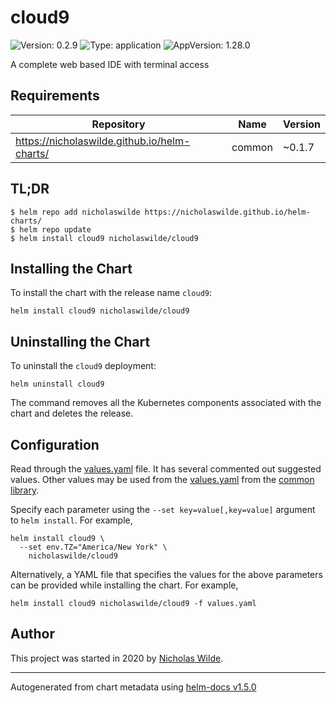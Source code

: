 # cloud9

![Version: 0.2.9](https://img.shields.io/badge/Version-0.2.9-informational?style=flat-square) ![Type: application](https://img.shields.io/badge/Type-application-informational?style=flat-square) ![AppVersion: 1.28.0](https://img.shields.io/badge/AppVersion-1.28.0-informational?style=flat-square)

A complete web based IDE with terminal access

## Requirements

| Repository | Name | Version |
|------------|------|---------|
| https://nicholaswilde.github.io/helm-charts/ | common | ~0.1.7 |

## TL;DR
```console
$ helm repo add nicholaswilde https://nicholaswilde.github.io/helm-charts/
$ helm repo update
$ helm install cloud9 nicholaswilde/cloud9
```

## Installing the Chart
To install the chart with the release name `cloud9`:
```console
helm install cloud9 nicholaswilde/cloud9
```

## Uninstalling the Chart
To uninstall the `cloud9` deployment:
```console
helm uninstall cloud9
```
The command removes all the Kubernetes components associated with the chart and deletes the release.

## Configuration

Read through the [values.yaml](./values.yaml) file. It has several commented out suggested values.
Other values may be used from the [values.yaml](../common/values.yaml) from the [common library](../common).

Specify each parameter using the `--set key=value[,key=value]` argument to `helm install`. For example,
```console
helm install cloud9 \
  --set env.TZ="America/New York" \
    nicholaswilde/cloud9
```

Alternatively, a YAML file that specifies the values for the above parameters can be provided while installing the chart.
For example,
```console
helm install cloud9 nicholaswilde/cloud9 -f values.yaml
```

## Author
This project was started in 2020 by [Nicholas Wilde](https://github.com/nicholaswilde).

----------------------------------------------
Autogenerated from chart metadata using [helm-docs v1.5.0](https://github.com/norwoodj/helm-docs/releases/v1.5.0)
